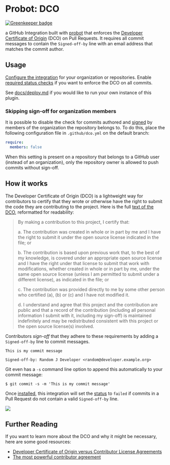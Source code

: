 # Probot: DCO

[![Greenkeeper badge](https://badges.greenkeeper.io/probot/dco.svg)](https://greenkeeper.io/)

a GitHub Integration built with [probot](https://github.com/probot/probot) that enforces the [Developer Certificate of Origin](https://developercertificate.org/) (DCO) on Pull Requests. It requires all commit messages to contain the `Signed-off-by` line with an email address that matches the commit author.

## Usage

[Configure the integration](https://github.com/integration/dco) for your organization or repositories. Enable [required status checks](docs/required-statuses.md) if you want to enforce the DCO on all commits.

See [docs/deploy.md](docs/deploy.md) if you would like to run your own instance of this plugin.

### Skipping sign-off for organization members

It is possible to disable the check for commits authored and [signed](https://help.github.com/articles/signing-commits-using-gpg/) by members of the organization the repository belongs to. To do this, place the following configuration file in `.github/dco.yml` on the default branch:

```yaml
require:
  members: false
```

When this setting is present on a repository that belongs to a GitHub user (instead of an organization), only the repository owner is allowed to push commits without sign-off.

## How it works

The Developer Certificate of Origin (DCO) is a lightweight way for contributors to certify that they wrote or otherwise have the right to submit the code they are contributing to the project. Here is the full [text of the DCO](https://developercertificate.org/), reformatted for readability:

> By making a contribution to this project, I certify that:
>
> a. The contribution was created in whole or in part by me and I have the right to submit it under the open source license indicated in the file; or
>
> b. The contribution is based upon previous work that, to the best of my knowledge, is covered under an appropriate open source license and I have the right under that license to submit that work with modifications, whether created in whole or in part by me, under the same open source license (unless I am permitted to submit under a different license), as indicated in the file; or
>
> c. The contribution was provided directly to me by some other person who certified (a), (b) or (c) and I have not modified it.
>
> d. I understand and agree that this project and the contribution are public and that a record of the contribution (including all personal information I submit with it, including my sign-off) is maintained indefinitely and may be redistributed consistent with this project or the open source license(s) involved.

Contributors _sign-off_ that they adhere to these requirements by adding a `Signed-off-by` line to commit messages.

```
This is my commit message

Signed-off-by: Random J Developer <random@developer.example.org>
```

Git even has a `-s` command line option to append this automatically to your commit message:

```
$ git commit -s -m 'This is my commit message'
```

Once [installed](#usage), this integration will set the [status](https://developer.github.com/v3/repos/statuses/) to `failed` if commits in a Pull Request do not contain a valid `Signed-off-by` line.

![](https://cloud.githubusercontent.com/assets/173/24482273/a35dc23e-14b5-11e7-9371-fd241873e2c3.png)

## Further Reading

If you want to learn more about the DCO and why it might be necessary, here are some good resources:

- [Developer Certificate of Origin versus Contributor License Agreements](https://julien.ponge.org/blog/developer-certificate-of-origin-versus-contributor-license-agreements/)
- [The most powerful contributor agreement](https://lwn.net/Articles/592503/)
